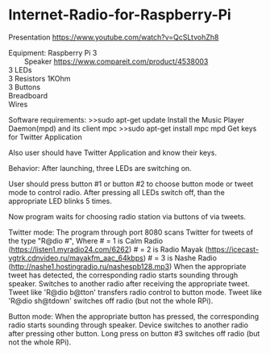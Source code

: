 # Internet-Radio-for-Raspberry-Pi

Presentation https://www.youtube.com/watch?v=QcSLtvohZh8

Equipment: 	Raspberry Pi 3 </br>
&nbsp;&nbsp;&nbsp;&nbsp;&nbsp;&nbsp;&nbsp;&nbsp;Speaker https://www.compareit.com/product/4538003 </br>
                      3 LEDs </br>
                      3 Resistors 1KOhm </br>
                      3 Buttons </br>
                      Breadboard </br>
                      Wires </br>

Software requirements: 
           >>sudo apt-get update 
           Install the Music Player Daemon(mpd) and its client mpc 
           >>sudo apt-get install mpc mpd Get keys for Twitter Application

Also user should have Twitter Application and know their keys.

Behavior: 
After launching, three LEDs are switching on. 

User should press button #1 or button #2 to choose button mode or tweet mode to control radio. After pressing all LEDs switch off, than the appropriate LED blinks 5 times. 

Now program waits for choosing radio station via buttons of via tweets.

Twitter mode: 
The program through port 8080 scans Twitter for tweets of the type "R@dio #", 
Where	 # = 1 is Calm Radio (https://listen1.myradio24.com/6262)
           # = 2 is Radio Mayak (https://icecast-vgtrk.cdnvideo.ru/mayakfm_aac_64kbps) 
           # = 3 is Nashe Radio (http://nashe1.hostingradio.ru/nashespb128.mp3) 
When the appropriate tweet has detected, the corresponding radio starts sounding through speaker. Switches to another radio after receiving the appropriate tweet. Tweet like 'R@dio b@tton' transfers radio control to button mode. Tweet like 'R@dio sh@tdown' switches off radio (but not the whole RPi).

Button mode: 
When the appropriate button has pressed, the corresponding radio starts sounding through speaker. Device switches to another radio after pressing other button. Long press on button #3 switches off radio (but not the whole RPi).


